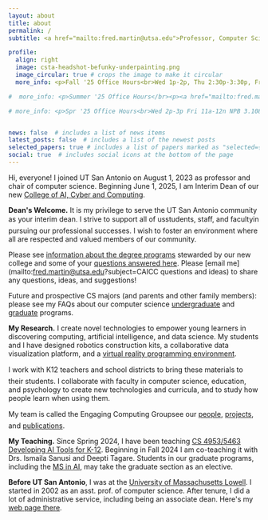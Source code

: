 ```yaml
---
layout: about
title: about
permalink: /
subtitle: <a href="mailto:fred.martin@utsa.edu">Professor, Computer Science &amp; Interim Dean, College of AI, Cyber and Computing – fred.martin@utsa.edu</a>

profile:
  align: right
  image: csta-headshot-befunky-underpainting.png
  image_circular: true # crops the image to make it circular
  more_info: <p>Fall '25 Office Hours<br>Wed 1p-2p, Thu 2:30p-3:30p, Fri 2p-3p<br>San Pedro I 210D <a href="mailto:fred.martin@utsa.edu?subject=office hours appointment request">pls email to confirm</a></p>

#  more_info: <p>Summer '25 Office Hours</br><p><a href="mailto:fred.martin@utsa.edu?subject=office hours appointment request">pls email for app'tment<a></p>

# more_info: <p>Spr '25 Office Hours<br>Wed 2p-3p Fri 11a-12n NPB 3.108D Main Campus<br>Thu 2:30p-3:30p San Pedro I 340a <a href="mailto:fred.martin@utsa.edu?subject=office hours appointment request">pls email to confirm</a></p>


news: false  # includes a list of news items
latest_posts: false  # includes a list of the newest posts
selected_papers: true # includes a list of papers marked as "selected={true}"
social: true  # includes social icons at the bottom of the page
---
```


Hi, everyone! I joined UT San Antonio on August 1, 2023 as
professor and chair of computer science. Beginning June 1, 2025, I
am Interim Dean of our new [College of AI, Cyber and
Computing](https://caicc.utsa.edu).


**Dean's Welcome.** It is my privilege to serve the UT San Antonio
community as your interim dean.  I strive to support all of
us&#151;students, staff, and faculty&#151;in pursuing our professional
successes. I wish to foster an environment where all are respected and
valued members of our community.

Please see [information about the degree
programs](https://caicc.utsa.edu/programs/) stewarded by our new
college and some of your [questions answered
here](https://www.utsa.edu/strategicplan/initiatives/academic/ai-cyber-computing-data-science/faq/). Please
[email me](mailto:fred.martin@utsa.edu?subject=CAICC questions and
ideas) to share any questions, ideas, and suggestions!

Future and prospective CS majors (and parents and other family
members): please see my FAQs about our computer science
[undergraduate](undergrad) and [graduate](grad) programs.


**My Research.** I create novel technologies to empower young
learners in discovering computing, artificial intelligence, and
data science. My students and I have designed robotics construction
kits, a collaborative data visualization platform, and a [virtual
reality programming environment](https://learnmyr.org).

I work with K&#150;12 teachers and school districts to bring these
materials to their students. I collaborate with faculty in computer
science, education, and psychology to create new technologies and
curricula, and to study how people learn when using them.

My team is called the Engaging Computing Group&#151;see our
[people](people), [projects](projects), and [publications](publications).


**My Teaching.** Since Spring 2024, I have been teaching [CS 4953/5463
  Developing AI Tools for K-12](teaching/). Beginning
  in Fall 2024 I am co-teaching it with Drs. Ismaila Sanusi and Deepti
  Tagare. Students in our graduate programs, including the [MS in
  AI](https://future.utsa.edu/programs/master/artificial-intelligence/),
  may take the graduate section as an elective.


**Before UT San Antonio**, I was at the [University of Massachusetts
Lowell](https://www.uml.edu). I started in 2002 as an asst. prof. of
computer science. After tenure, I did a lot of administrative service,
including being an associate dean. Here's my [web page
there](https://www.cs.uml.edu/~fredm).
